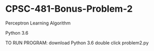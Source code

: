 # CPSC-481-Bonus-Problem-2
Perceptron Learning Algorithm

Python 3.6

TO RUN PROGRAM:
download Python 3.6
double click problem2.py
